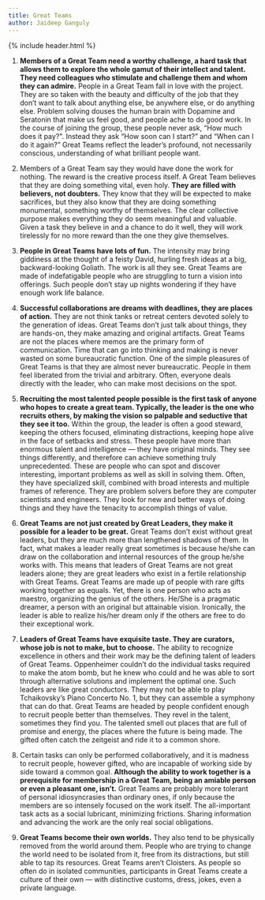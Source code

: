 ```yaml
---
title: Great Teams
author: Jaideep Ganguly
---
```


{% include header.html %}
1.	**Members of a Great Team need a worthy challenge, a hard task that allows them to explore the whole gamut of their intellect and talent. They need colleagues who stimulate and challenge them and whom they can admire.** People in a Great Team fall in love with the project. They are so taken with the beauty and difficulty of the job that they don’t want to talk about anything else, be anywhere else, or do anything else. Problem solving douses the human brain with Dopamine and Seratonin  that make us feel good, and people ache to do good work. In the course of joining the group, these people never ask, “How much does it pay?". Instead they ask “How soon can I start?” and “When can I do it again?”  Great Teams reflect the leader’s profound, not necessarily conscious, understanding of what brilliant people want. 

2.	Members of a Great Team say they would have done the work for nothing. The reward is the creative process itself. A Great Team believes that they are doing something vital, even holy. **They are filled with believers, not doubters.** They know that they will be expected to make sacrifices, but they also know that they are doing something monumental, something worthy of themselves. The clear collective purpose makes everything they do seem meaningful and valuable. Given a task they believe in and a chance to do it well, they will work tirelessly for no more reward than the one they give themselves. 

3.	**People in Great Teams have lots of fun.** The intensity may bring giddiness at the thought of a feisty David, hurling fresh ideas at a big, backward-looking Goliath. The work is all they see. Great Teams are made of indefatigable people who are struggling to turn a vision into offerings. Such people don’t stay up nights wondering if they have enough work life balance.

4.	**Successful collaborations are dreams with deadlines, they are places of action.**  They are not think tanks or retreat centers devoted solely to the generation of ideas. Great Teams don’t just talk about things, they are hands-on,  they make amazing and original artifacts. Great Teams are not the places where memos are the primary form of communication. Time that can go into thinking and making is never wasted on some bureaucratic function. One of the simple pleasures of Great Teams is that they are almost never bureaucratic. People in them feel liberated from the trivial and arbitrary. Often, everyone deals directly with the leader, who can make most decisions on the spot. 

5. **Recruiting the most talented people possible is the first task of anyone who hopes to create a great team. Typically, the leader is the one who recruits others, by making the vision so palpable and seductive that they see it too.** Within the group, the leader is often a good steward, keeping the others focused, eliminating distractions, keeping hope alive in the face of setbacks and stress. These people have more than enormous talent and intelligence — they have original minds. They see things differently, and therefore can achieve something truly unprecedented. These are people who can spot and discover interesting, important problems as well as skill in solving them. Often, they have specialized skill, combined with broad interests and multiple frames of reference. They are problem solvers before they are computer scientists and engineers. They look for new and better ways of doing things and they have the tenacity to accomplish things of value. 

6.	**Great Teams are not just created by Great Leaders, they make it possible for a leader to be great.** Great Teams don’t exist without great leaders, but they are much more than lengthened shadows of them. In fact, what makes a leader really great sometimes is because he/she can draw on the collaboration and internal resources of the group he/she works with. This means that leaders of Great Teams are not great leaders alone; they are great leaders who exist in a fertile relationship with Great Teams. Great Teams are made up of people with rare gifts working together as equals. Yet, there is one person who acts as maestro, organizing the genius of the others. He/She is a pragmatic dreamer, a person with an original but attainable vision. Ironically, the leader is able to realize his/her dream only if the others are free to do their exceptional work.

7.	**Leaders of Great Teams have exquisite taste. They are curators, whose job is not to make, but to choose.** The ability to recognize excellence in others and their work may be the defining talent of leaders of Great Teams. Oppenheimer couldn’t do the individual tasks required to make the atom bomb, but he knew who could and he was able to sort through alternative solutions and implement the optimal one. Such leaders are like great conductors. They may not be able to play Tchaikovsky’s Piano Concerto No. 1, but they can assemble a symphony that can do that. Great Teams are headed by people confident enough to recruit people better than themselves. They revel in the talent, sometimes they find you. The talented smell out places that are full of promise and energy, the places where the future is being made. The gifted often catch the zeitgeist and ride it to a common shore.

8.	Certain tasks can only be performed collaboratively, and it is madness to recruit people, however gifted, who are incapable of working side by side toward a common goal. **Although the ability to work together is a prerequisite for membership in a Great Team, being an amiable person or even a pleasant one, isn’t.** Great Teams are probably more tolerant of personal idiosyncrasies than ordinary ones, if only because the members are so intensely focused on the work itself. The all-important task acts as a social lubricant, minimizing frictions. Sharing information and advancing the work are the only real social obligations.

9.	**Great Teams become their own worlds.** They also tend to be physically removed from the world around them. People who are trying to change the world need to be isolated from it, free from its distractions, but still able to tap its resources. Great Teams aren’t Cloisters. As people so often do in isolated communities, participants in Great Teams create a culture of their own — with distinctive customs, dress, jokes, even a private language. 
